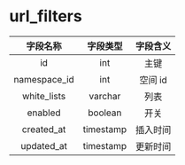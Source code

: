 # url_filters

| 字段名称 | 字段类型 | 字段含义 |
| :-----: | :-----: | :-----: 
| id | int | 主键 |
| namespace_id | int | 空间 id |
| white_lists | varchar | 列表 |
| enabled | boolean | 开关 |
| created_at | timestamp | 插入时间 |
| updated_at | timestamp | 更新时间 |

